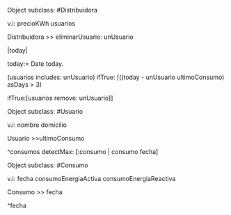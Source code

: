 Object subclass: #Distribuidora

v.i: precioKWh usuarios



Distribuidora >> eliminarUsuario: unUsuario

 |today|

 today:= Date today.

 (usuarios includes: unUsuario) ifTrue: [((today - unUsuario ultimoConsumo) asDays > 3)

ifTrue:[usuarios remove: unUsuario]]





Object subclass: #Usuario

v.i: nombre domicilio



Usuario >>ultimoConsumo

 ^consumos detectMax: [:consumo | consumo fecha]



Object subclass: #Consumo

v.i: fecha consumoEnergiaActiva consumoEnergiaReactiva

Consumo >> fecha

 ^fecha